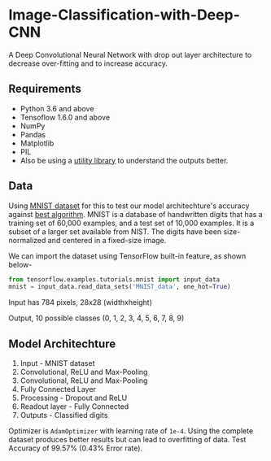 # Image-Classification-with-Deep-CNN
A Deep Convolutional Neural Network with drop out layer architecture to decrease over-fitting and to increase accuracy.

## Requirements
- Python 3.6 and above
- Tensoflow 1.6.0 and above
- NumPy
- Pandas
- Matplotlib
- PIL
- Also be using a [utility library](http://deeplearning.net/tutorial/code/utils.py) to understand the outputs better.

## Data
Using [MNIST dataset](http://yann.lecun.com/exdb/mnist/) for this to test our model architechture's accuracy against [best algorithm](https://cs.nyu.edu/~wanli/dropc/).
MNIST is a database of handwritten digits that has a training set of 60,000 examples, and a test set of 10,000 examples. It is a subset of a larger set available from NIST. The digits have been size-normalized and centered in a fixed-size image.

We can import the dataset using TensorFlow built-in feature, as shown below-
```Python
from tensorflow.examples.tutorials.mnist import input_data
mnist = input_data.read_data_sets('MNIST_data', one_hot=True)
```
Input has 784 pixels, 28x28 (widthxheight)

Output, 10 possible classes (0, 1, 2, 3, 4, 5, 6, 7, 8, 9)


## Model Architechture
1. Input - MNIST dataset
2. Convolutional, ReLU and Max-Pooling
3. Convolutional, ReLU and Max-Pooling
4. Fully Connected Layer
5. Processing - Dropout and ReLU
6. Readout layer - Fully Connected
7. Outputs - Classified digits

Optimizer is `AdamOptimizer` with learning rate of `1e-4`. Using the complete dataset produces better results but can lead to overfitting of data. Test Accuracy of 99.57% (0.43% Error rate).
